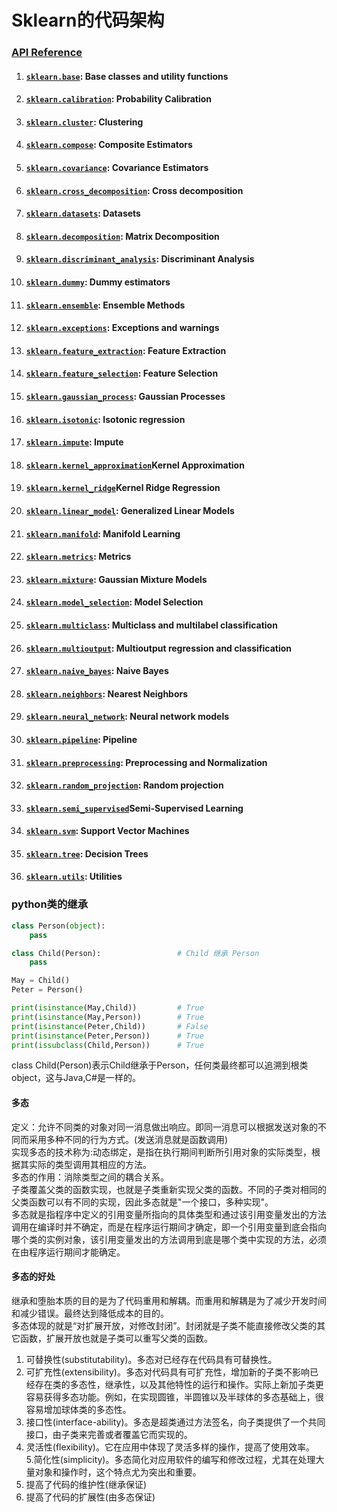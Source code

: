 # Sklearn的代码架构

### [API Reference](http://scikit-learn.org/stable/modules/classes.html)

1. #### [`sklearn.base`](http://scikit-learn.org/stable/modules/classes.html#module-sklearn.base): Base classes and utility functions
2. #### [`sklearn.calibration`](http://scikit-learn.org/stable/modules/classes.html#module-sklearn.calibration): Probability Calibration
3. #### [`sklearn.cluster`](http://scikit-learn.org/stable/modules/classes.html#module-sklearn.cluster): Clustering
4. #### [`sklearn.compose`](http://scikit-learn.org/stable/modules/classes.html#module-sklearn.compose): Composite Estimators
5. #### [`sklearn.covariance`](http://scikit-learn.org/stable/modules/classes.html#module-sklearn.covariance): Covariance Estimators
6. #### [`sklearn.cross_decomposition`](http://scikit-learn.org/stable/modules/classes.html#module-sklearn.cross_decomposition): Cross decomposition
7. #### [`sklearn.datasets`](http://scikit-learn.org/stable/modules/classes.html#module-sklearn.datasets): Datasets
8. #### [`sklearn.decomposition`](http://scikit-learn.org/stable/modules/classes.html#module-sklearn.decomposition): Matrix Decomposition
9. #### [`sklearn.discriminant_analysis`](http://scikit-learn.org/stable/modules/classes.html#module-sklearn.discriminant_analysis): Discriminant Analysis
10. #### [`sklearn.dummy`](http://scikit-learn.org/stable/modules/classes.html#module-sklearn.dummy): Dummy estimators
11. #### [`sklearn.ensemble`](http://scikit-learn.org/stable/modules/classes.html#module-sklearn.ensemble): Ensemble Methods
12. #### [`sklearn.exceptions`](http://scikit-learn.org/stable/modules/classes.html#module-sklearn.exceptions): Exceptions and warnings
13. #### [`sklearn.feature_extraction`](http://scikit-learn.org/stable/modules/classes.html#module-sklearn.feature_extraction): Feature Extraction
14. #### [`sklearn.feature_selection`](http://scikit-learn.org/stable/modules/classes.html#module-sklearn.feature_selection): Feature Selection
15. #### [`sklearn.gaussian_process`](http://scikit-learn.org/stable/modules/classes.html#module-sklearn.gaussian_process): Gaussian Processes
16. #### [`sklearn.isotonic`](http://scikit-learn.org/stable/modules/classes.html#module-sklearn.isotonic): Isotonic regression
17. #### [`sklearn.impute`](http://scikit-learn.org/stable/modules/classes.html#module-sklearn.impute): Impute
18. #### [`sklearn.kernel_approximation`](http://scikit-learn.org/stable/modules/classes.html#module-sklearn.kernel_approximation)Kernel Approximation
19. #### [`sklearn.kernel_ridge`](http://scikit-learn.org/stable/modules/classes.html#module-sklearn.kernel_ridge)Kernel Ridge Regression
20. #### [`sklearn.linear_model`](http://scikit-learn.org/stable/modules/classes.html#module-sklearn.linear_model): Generalized Linear Models
21. #### [`sklearn.manifold`](http://scikit-learn.org/stable/modules/classes.html#module-sklearn.manifold): Manifold Learning
22. #### [`sklearn.metrics`](http://scikit-learn.org/stable/modules/classes.html#module-sklearn.metrics): Metrics
23. #### [`sklearn.mixture`](http://scikit-learn.org/stable/modules/classes.html#module-sklearn.mixture): Gaussian Mixture Models
24. #### [`sklearn.model_selection`](http://scikit-learn.org/stable/modules/classes.html#module-sklearn.model_selection): Model Selection
25. #### [`sklearn.multiclass`](http://scikit-learn.org/stable/modules/classes.html#module-sklearn.multiclass): Multiclass and multilabel classification
26. #### [`sklearn.multioutput`](http://scikit-learn.org/stable/modules/classes.html#module-sklearn.multioutput): Multioutput regression and classification
27. #### [`sklearn.naive_bayes`](http://scikit-learn.org/stable/modules/classes.html#module-sklearn.naive_bayes): Naive Bayes
28. #### [`sklearn.neighbors`](http://scikit-learn.org/stable/modules/classes.html#module-sklearn.neighbors): Nearest Neighbors
29. #### [`sklearn.neural_network`](http://scikit-learn.org/stable/modules/classes.html#module-sklearn.neural_network): Neural network models
30. #### [`sklearn.pipeline`](http://scikit-learn.org/stable/modules/classes.html#module-sklearn.pipeline): Pipeline
31. #### [`sklearn.preprocessing`](http://scikit-learn.org/stable/modules/classes.html#module-sklearn.preprocessing): Preprocessing and Normalization
32. #### [`sklearn.random_projection`](http://scikit-learn.org/stable/modules/classes.html#module-sklearn.random_projection): Random projection
33. #### [`sklearn.semi_supervised`](http://scikit-learn.org/stable/modules/classes.html#module-sklearn.semi_supervised)Semi-Supervised Learning
34. #### [`sklearn.svm`](http://scikit-learn.org/stable/modules/classes.html#module-sklearn.svm): Support Vector Machines
35. #### [`sklearn.tree`](http://scikit-learn.org/stable/modules/classes.html#module-sklearn.tree): Decision Trees
36. #### [`sklearn.utils`](http://scikit-learn.org/stable/modules/classes.html#module-sklearn.utils): Utilities

### python类的继承

```py
class Person(object):
    pass

class Child(Person):                 # Child 继承 Person
    pass

May = Child()
Peter = Person()    

print(isinstance(May,Child))         # True
print(isinstance(May,Person))        # True
print(isinstance(Peter,Child))       # False
print(isinstance(Peter,Person))      # True
print(issubclass(Child,Person))      # True
```

class Child\(Person\)表示Child继承于Person，任何类最终都可以追溯到根类object，这与Java,C\#是一样的。

#### 多态
定义：允许不同类的对象对同一消息做出响应。即同一消息可以根据发送对象的不同而采用多种不同的行为方式。(发送消息就是函数调用)    
实现多态的技术称为:动态绑定，是指在执行期间判断所引用对象的实际类型，根据其实际的类型调用其相应的方法。    
多态的作用：消除类型之间的耦合关系。  
子类覆盖父类的函数实现，也就是子类重新实现父类的函数。不同的子类对相同的父类函数可以有不同的实现，因此多态就是"一个接口，多种实现"。  
多态就是指程序中定义的引用变量所指向的具体类型和通过该引用变量发出的方法调用在编译时并不确定，而是在程序运行期间才确定，即一个引用变量到底会指向哪个类的实例对象，该引用变量发出的方法调用到底是哪个类中实现的方法，必须在由程序运行期间才能确定。  

#### 多态的好处
继承和堕胎本质的目的是为了代码重用和解耦。而重用和解耦是为了减少开发时间和减少错误。最终达到降低成本的目的。  
多态体现的就是“对扩展开放，对修改封闭”。封闭就是子类不能直接修改父类的其它函数，扩展开放也就是子类可以重写父类的函数。    
1. 可替换性(substitutability)。多态对已经存在代码具有可替换性。  
2. 可扩充性(extensibility)。多态对代码具有可扩充性，增加新的子类不影响已经存在类的多态性，继承性，以及其他特性的运行和操作。实际上新加子类更容易获得多态功能。例如，在实现圆锥，半圆锥以及半球体的多态基础上，很容易增加球体类的多态性。  
3. 接口性(interface-ability)。多态是超类通过方法签名，向子类提供了一个共同接口，由子类来完善或者覆盖它而实现的。  
4. 灵活性(flexibility)。它在应用中体现了灵活多样的操作，提高了使用效率。  
5.简化性(simplicity)。多态简化对应用软件的编写和修改过程，尤其在处理大量对象和操作时，这个特点尤为突出和重要。  
1. 提高了代码的维护性\(继承保证\)  
2. 提高了代码的扩展性\(由多态保证\)  
   




